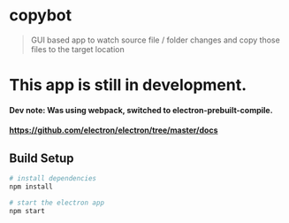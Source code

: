 # copybot

> GUI based app to watch source file / folder changes and copy those files to the target location

# This app is still in development.

#### Dev note: Was using webpack, switched to electron-prebuilt-compile.
#### https://github.com/electron/electron/tree/master/docs

## Build Setup

``` bash
# install dependencies
npm install

# start the electron app
npm start
```
